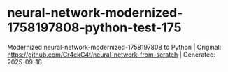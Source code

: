 # neural-network-modernized-1758197808-python-test-175
Modernized neural-network-modernized-1758197808 to Python | Original: https://github.com/Cr4ckC4t/neural-network-from-scratch | Generated: 2025-09-18
